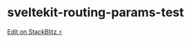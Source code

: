 # sveltekit-routing-params-test

[Edit on StackBlitz ⚡️](https://stackblitz.com/edit/sveltejs-kit-template-default-xntsgi)